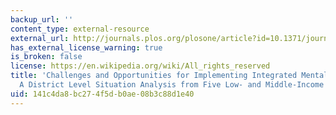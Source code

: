 ```yaml
---
backup_url: ''
content_type: external-resource
external_url: http://journals.plos.org/plosone/article?id=10.1371/journal.pone.0088437
has_external_license_warning: true
is_broken: false
license: https://en.wikipedia.org/wiki/All_rights_reserved
title: 'Challenges and Opportunities for Implementing Integrated Mental Health Care:
  A District Level Situation Analysis from Five Low- and Middle-Income Countries'
uid: 141c4da8-bc27-4f5d-b0ae-08b3c88d1e40
---
```

